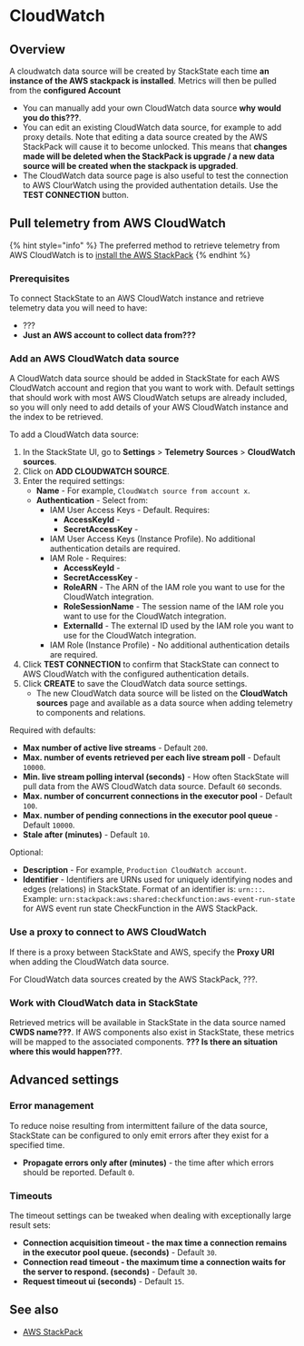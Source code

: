 # CloudWatch

## Overview

A cloudwatch data source will be created by StackState each time **an instance of the AWS stackpack is installed**. Metrics will then be pulled from the **configured Account** 

- You can manually add your own CloudWatch data source **why would you do this???**.
- You can edit an existing CloudWatch data source, for example to add proxy details. Note that editing a data source created by the AWS StackPack will cause it to become unlocked. This means that **changes made will be deleted when the StackPack is upgrade / a new data source will be created when the stackpack is upgraded**.
- The CloudWatch data source page is also useful to test the connection to AWS ClourWatch using the provided authentation details. Use the **TEST CONNECTION** button.

## Pull telemetry from AWS CloudWatch

{% hint style="info" %}
The preferred method to retrieve telemetry from AWS CloudWatch is to [install the AWS StackPack](/stackpacks/integrations/aws/aws.md)
{% endhint %}

### Prerequisites

To connect StackState to an AWS CloudWatch instance and retrieve telemetry data you will need to have:

- ???
- **Just an AWS account to collect data from???**

### Add an AWS CloudWatch data source

A CloudWatch data source should be added in StackState for each AWS CloudWatch account and region that you want to work with. Default settings that should work with most AWS CloudWatch setups are already included, so you will only need to add details of your AWS CloudWatch instance and the index to be retrieved.

To add a CloudWatch data source:

1. In the StackState UI, go to **Settings** &gt; **Telemetry Sources** &gt; **CloudWatch sources**.
2. Click on **ADD CLOUDWATCH SOURCE**.
3. Enter the required settings:
   - **Name** - For example, `CloudWatch source from account x`.
   - **Authentication** - Select from:
     - IAM User Access Keys - Default. Requires:
       - **AccessKeyId** - 
       - **SecretAccessKey** -
     - IAM User Access Keys (Instance Profile). No additional authentication details are required.
     - IAM Role - Requires:
       - **AccessKeyId** - 
       - **SecretAccessKey** -
       - **RoleARN** - The ARN of the IAM role you want to use for the CloudWatch integration.
       - **RoleSessionName** - The session name of the IAM role you want to use for the CloudWatch integration.
       - **ExternalId** - The external ID used by the IAM role you want to use for the CloudWatch integration.
     - IAM Role (Instance Profile) - No additional authentication details are required.
4. Click **TEST CONNECTION** to confirm that StackState can connect to AWS CloudWatch with the configured authentication details.
5. Click **CREATE** to save the CloudWatch data source settings.
   * The new CloudWatch data source will be listed on the **CloudWatch sources** page and available as a data source when adding telemetry to components and relations.

Required with defaults:
   - **Max number of active live streams** - Default `200`. 
   - **Max. number of events retrieved per each live stream poll** - Default `10000`.
   - **Min. live stream polling interval (seconds)** - How often StackState will pull data from the AWS CloudWatch data source. Default `60` seconds.
   - **Max. number of concurrent connections in the executor pool** - Default `100`.
   - **Max. number of pending connections in the executor pool queue** - Default `10000`.
   - **Stale after (minutes)** - Default `10`.

Optional:
- **Description** - For example, `Production CloudWatch account`.
- **Identifier** - Identifiers are URNs used for uniquely identifying nodes and edges (relations) in StackState. Format of an identifier is: `urn:::`. Example: `urn:stackpack:aws:shared:checkfunction:aws-event-run-state` for AWS event run state CheckFunction in the AWS StackPack.

### Use a proxy to connect to AWS CloudWatch

If there is a proxy between StackState and AWS, specify the **Proxy URI** when adding the CloudWatch data source.

For CloudWatch data sources created by the AWS StackPack, ???.

### Work with CloudWatch data in StackState 

Retrieved metrics will be available in StackState in the data source named **CWDS name???**. If AWS components also exist in StackState, these metrics will be mapped to the associated components. **??? Is there an situation where this would happen???**.

## Advanced settings

### Error management

To reduce noise resulting from intermittent failure of the data source, StackState can be configured to only emit errors after they exist for a specified time.

* **Propagate errors only after \(minutes\)** - the time after which errors should be reported. Default `0`.

### Timeouts 

The timeout settings can be tweaked when dealing with exceptionally large result sets:

- **Connection acquisition timeout - the max time a connection remains in the executor pool queue. (seconds)** - Default `30`.
- **Connection read timeout - the maximum time a connection waits for the server to respond. (seconds)** - Default `30`.
- **Request timeout ui (seconds)** - Default `15`.

## See also

* [AWS StackPack](/stackpacks/integrations/aws/aws.md)